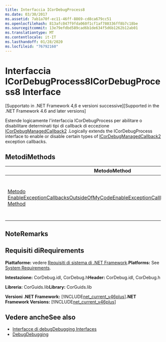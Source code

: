 ```yaml
---
title: Interfaccia ICorDebugProcess8
ms.date: 03/30/2017
ms.assetid: 7ab1a70f-ec11-46ff-8869-cd8ca679cc51
ms.openlocfilehash: 813afc047f9fda060f1cf1af780336ff8b7c18be
ms.sourcegitcommit: 13e79efdbd589cad6b1de634f5d6b1262b12ab01
ms.translationtype: MT
ms.contentlocale: it-IT
ms.lasthandoff: 01/28/2020
ms.locfileid: "76792160"
---
```

# <a name="icordebugprocess8-interface"></a><span data-ttu-id="cda15-102">Interfaccia ICorDebugProcess8</span><span class="sxs-lookup"><span data-stu-id="cda15-102">ICorDebugProcess8 Interface</span></span>
<span data-ttu-id="cda15-103">[Supportato in .NET Framework 4,6 e versioni successive]</span><span class="sxs-lookup"><span data-stu-id="cda15-103">[Supported in the .NET Framework 4.6 and later versions]</span></span>  
  
 <span data-ttu-id="cda15-104">Estende logicamente l'interfaccia ICorDebugProcess per abilitare o disabilitare determinati tipi di callback di eccezione [ICorDebugManagedCallback2](icordebugmanagedcallback2-interface.md) .</span><span class="sxs-lookup"><span data-stu-id="cda15-104">Logically extends the ICorDebugProcess interface to enable or disable certain types of [ICorDebugManagedCallback2](icordebugmanagedcallback2-interface.md) exception callbacks.</span></span>  
  
## <a name="methods"></a><span data-ttu-id="cda15-105">Metodi</span><span class="sxs-lookup"><span data-stu-id="cda15-105">Methods</span></span>  
  
|<span data-ttu-id="cda15-106">Metodo</span><span class="sxs-lookup"><span data-stu-id="cda15-106">Method</span></span>|<span data-ttu-id="cda15-107">Descrizione</span><span class="sxs-lookup"><span data-stu-id="cda15-107">Description</span></span>|  
|------------|-----------------|  
|[<span data-ttu-id="cda15-108">Metodo EnableExceptionCallbacksOutsideOfMyCode</span><span class="sxs-lookup"><span data-stu-id="cda15-108">EnableExceptionCallbacksOutsideOfMyCode Method</span></span>](icordebugprocess8-enableexceptioncallbacksoutsideofmycode-method.md)|<span data-ttu-id="cda15-109">Abilita o disabilita alcuni tipi di callback di eccezione [ICorDebugManagedCallback2](icordebugmanagedcallback2-interface.md) .</span><span class="sxs-lookup"><span data-stu-id="cda15-109">Enables or disables certain types of [ICorDebugManagedCallback2](icordebugmanagedcallback2-interface.md) exception callbacks.</span></span>|  
  
## <a name="remarks"></a><span data-ttu-id="cda15-110">Note</span><span class="sxs-lookup"><span data-stu-id="cda15-110">Remarks</span></span>  
  
## <a name="requirements"></a><span data-ttu-id="cda15-111">Requisiti di</span><span class="sxs-lookup"><span data-stu-id="cda15-111">Requirements</span></span>  
 <span data-ttu-id="cda15-112">**Piattaforme:** vedere [Requisiti di sistema di .NET Framework](../../../../docs/framework/get-started/system-requirements.md).</span><span class="sxs-lookup"><span data-stu-id="cda15-112">**Platforms:** See [System Requirements](../../../../docs/framework/get-started/system-requirements.md).</span></span>  
  
 <span data-ttu-id="cda15-113">**Intestazione:** CorDebug.idl, CorDebug.h</span><span class="sxs-lookup"><span data-stu-id="cda15-113">**Header:** CorDebug.idl, CorDebug.h</span></span>  
  
 <span data-ttu-id="cda15-114">**Libreria:** CorGuids.lib</span><span class="sxs-lookup"><span data-stu-id="cda15-114">**Library:** CorGuids.lib</span></span>  
  
 <span data-ttu-id="cda15-115">**Versioni .NET Framework:** [!INCLUDE[net_current_v46plus](../../../../includes/net-current-v46plus-md.md)]</span><span class="sxs-lookup"><span data-stu-id="cda15-115">**.NET Framework Versions:** [!INCLUDE[net_current_v46plus](../../../../includes/net-current-v46plus-md.md)]</span></span>  
  
## <a name="see-also"></a><span data-ttu-id="cda15-116">Vedere anche</span><span class="sxs-lookup"><span data-stu-id="cda15-116">See also</span></span>

- [<span data-ttu-id="cda15-117">Interfacce di debug</span><span class="sxs-lookup"><span data-stu-id="cda15-117">Debugging Interfaces</span></span>](debugging-interfaces.md)
- [<span data-ttu-id="cda15-118">Debug</span><span class="sxs-lookup"><span data-stu-id="cda15-118">Debugging</span></span>](index.md)
